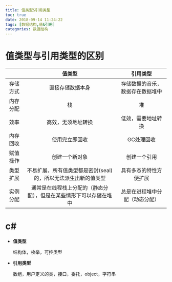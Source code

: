 ```yaml
---
title: 值类型&引用类型
toc: true
date: 2018-09-14 11:24:22
tags: [数据结构,值&引用]
categories: 数据结构
---
```


# 值类型与引用类型的区别

|          |                            值类型                            |             引用类型             |
| :------: | :----------------------------------------------------------: | :------------------------------: |
| 存储方式 |                       直接存储数据本身                       | 存储数据的音乐，数据存在数据堆中 |
| 内存分配 |                              栈                              |                堆                |
|   效率   |                      高效，无须地址转换                      |        低效，需要地址转换        |
| 内存回收 |                        使用完立即回收                        |            GC处理回收            |
| 赋值操作 |                        创建一个新对象                        |           创建一个引用           |
| 类型扩展 | 不易扩展，所有值类型都是密封(seal)的，所以无法派生出新的值类型 |      具有多态的特性方便扩展      |
| 实例分配 | 通常是在线程栈上分配的（静态分配），但是在某些情形下可以存储在堆中 |  总是在进程堆中分配（动态分配）  |

# c#

* **值类型**

  结构体，枚举，可控类型

* **引用类型**

  数组，用户定义的类，接口，委托，object，字符串
